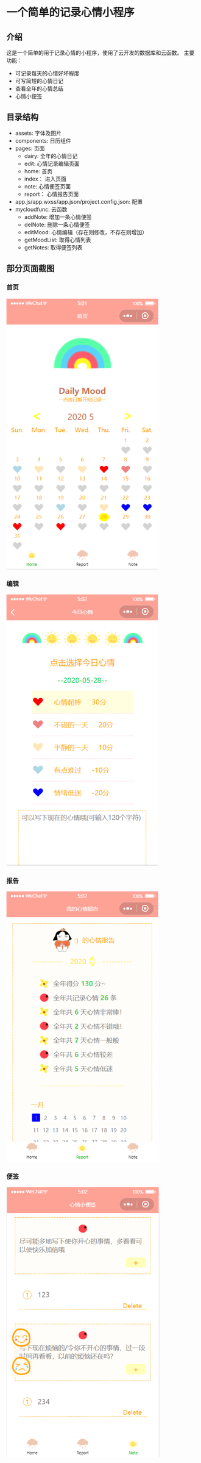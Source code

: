 # 一个简单的记录心情小程序

## 介绍
  这是一个简单的用于记录心情的小程序，使用了云开发的数据库和云函数。
  主要功能：
  - 可记录每天的心情好坏程度
  - 可写简短的心情日记
  - 查看全年的心情总结
  - 心情小便签

## 目录结构
  - assets: 字体及图片
  - components: 日历组件
  - pages: 页面
    - dairy: 全年的心情日记
    - edit: 心情记录编辑页面
    - home: 首页
    - index： 进入页面
    - note: 心情便签页面
    - report： 心情报告页面
  - app.js/app.wxss/app.json/project.config.json: 配置
  - mycloudfunc: 云函数
    - addNote: 增加一条心情便签
    - delNote: 删除一条心情便签
    - editMood: 心情编辑（存在则修改，不存在则增加）
    - getMoodList: 取得心情列表
    - getNotes: 取得便签列表


## 部分页面截图
  ### 首页
  ![首页截图](/dailymood/assets/screenshot/home.png)

  ### 编辑
  ![编辑截图](/dailymood/assets/screenshot/edit.png)

  ### 报告
  ![报告截图](/dailymood/assets/screenshot/report.png)

  ### 便签
  ![便签截图](/dailymood/assets/screenshot/note.png)
